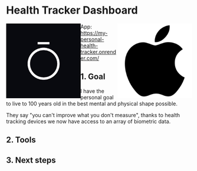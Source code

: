 # Health Tracker Dashboard
<img src="https://github.com/ZakiAbdelwahed/health-tracker-dash-app/blob/main/Readme%20images/oura%20logo.jpg" style="float:left;width:40%;height:40%;"> <img src="https://github.com/ZakiAbdelwahed/health-tracker-dash-app/blob/main/Readme%20images/apple%20logo.png" style="float:right;width:40%;height:40%;">

App: https://my-personal-health-tracker.onrender.com/

## 1. Goal
I have the personal goal to live to 100 years old in the best mental and physical shape possible.

They say "you can't improve what you don't measure", thanks to health tracking devices we now have access to an array of biometric data.


## 2. Tools

## 3. Next steps
